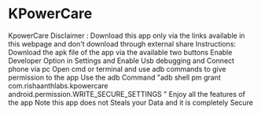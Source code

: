 # KPowerCare

KpowerCare
Disclaimer :
Download this app only via the links available in this webpage and don't download through external share
Instructions:
Download the apk file of the app via the available two buttons
Enable Developer Option in Settings and Enable Usb debugging and Connect phone via pc
Open cmd or terminal and use adb commands to give permission to the app
Use the adb Command "adb shell pm grant com.rishaanthlabs.kpowercare android.permission.WRITE_SECURE_SETTINGS "
Enjoy all the features of the app
Note this app does not Steals your Data and it is completely Secure
